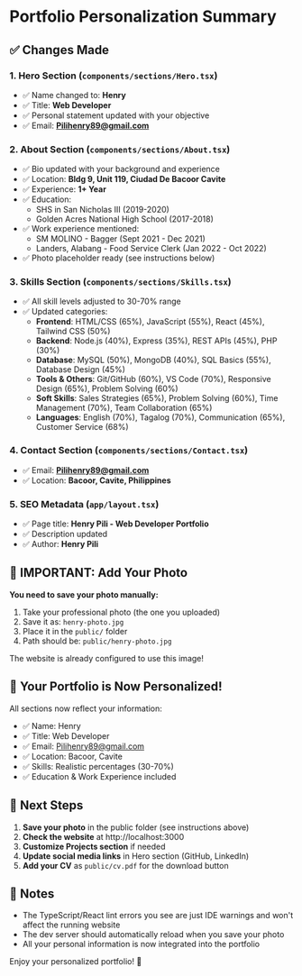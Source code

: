 # Portfolio Personalization Summary

## ✅ Changes Made

### 1. **Hero Section** (`components/sections/Hero.tsx`)
- ✅ Name changed to: **Henry**
- ✅ Title: **Web Developer**
- ✅ Personal statement updated with your objective
- ✅ Email: **Pilihenry89@gmail.com**

### 2. **About Section** (`components/sections/About.tsx`)
- ✅ Bio updated with your background and experience
- ✅ Location: **Bldg 9, Unit 119, Ciudad De Bacoor Cavite**
- ✅ Experience: **1+ Year**
- ✅ Education: 
  - SHS in San Nicholas III (2019-2020)
  - Golden Acres National High School (2017-2018)
- ✅ Work experience mentioned:
  - SM MOLINO - Bagger (Sept 2021 - Dec 2021)
  - Landers, Alabang - Food Service Clerk (Jan 2022 - Oct 2022)
- ✅ Photo placeholder ready (see instructions below)

### 3. **Skills Section** (`components/sections/Skills.tsx`)
- ✅ All skill levels adjusted to 30-70% range
- ✅ Updated categories:
  - **Frontend**: HTML/CSS (65%), JavaScript (55%), React (45%), Tailwind CSS (50%)
  - **Backend**: Node.js (40%), Express (35%), REST APIs (45%), PHP (30%)
  - **Database**: MySQL (50%), MongoDB (40%), SQL Basics (55%), Database Design (45%)
  - **Tools & Others**: Git/GitHub (60%), VS Code (70%), Responsive Design (65%), Problem Solving (60%)
  - **Soft Skills**: Sales Strategies (65%), Problem Solving (60%), Time Management (70%), Team Collaboration (65%)
  - **Languages**: English (70%), Tagalog (70%), Communication (65%), Customer Service (68%)

### 4. **Contact Section** (`components/sections/Contact.tsx`)
- ✅ Email: **Pilihenry89@gmail.com**
- ✅ Location: **Bacoor, Cavite, Philippines**

### 5. **SEO Metadata** (`app/layout.tsx`)
- ✅ Page title: **Henry Pili - Web Developer Portfolio**
- ✅ Description updated
- ✅ Author: **Henry Pili**

## 📸 IMPORTANT: Add Your Photo

**You need to save your photo manually:**

1. Take your professional photo (the one you uploaded)
2. Save it as: `henry-photo.jpg`
3. Place it in the `public/` folder
4. Path should be: `public/henry-photo.jpg`

The website is already configured to use this image!

## 🎨 Your Portfolio is Now Personalized!

All sections now reflect your information:
- ✅ Name: Henry
- ✅ Title: Web Developer
- ✅ Email: Pilihenry89@gmail.com
- ✅ Location: Bacoor, Cavite
- ✅ Skills: Realistic percentages (30-70%)
- ✅ Education & Work Experience included

## 🚀 Next Steps

1. **Save your photo** in the public folder (see instructions above)
2. **Check the website** at http://localhost:3000
3. **Customize Projects section** if needed
4. **Update social media links** in Hero section (GitHub, LinkedIn)
5. **Add your CV** as `public/cv.pdf` for the download button

## 📝 Notes

- The TypeScript/React lint errors you see are just IDE warnings and won't affect the running website
- The dev server should automatically reload when you save your photo
- All your personal information is now integrated into the portfolio

Enjoy your personalized portfolio! 🎉
